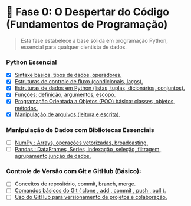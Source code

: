 # 🌱 Fase 0: O Despertar do Código (Fundamentos de Programação)

> Esta fase estabelece a base sólida em programação Python, essencial para qualquer cientista de dados.

### Python Essencial
- [x] [Sintaxe básica, tipos de dados, operadores.](python-essencial/basicos.ipynb)
- [x] [Estruturas de controle de fluxo (condicionais, laços).](python-essencial/est_fluxo.ipynb)
- [x] [Estruturas de dados em Python (listas, tuplas, dicionários, conjuntos).](python-essencial/est_dados.ipynb)
- [x] [Funções: definição, argumentos, escopo.](python-essencial/funcoes.ipynb)
- [x] [Programação Orientada a Objetos (POO) básica: classes, objetos, métodos.](python-essencial/poo.ipynb) 
- [x] [Manipulação de arquivos (leitura e escrita).](python-essencial/arquivos.ipynb)

### Manipulação de Dados com Bibliotecas Essenciais
- [ ] [NumPy : Arrays, operações vetorizadas, broadcasting.](manipulacao-dados/numpy.ipynb)
- [ ] [Pandas : DataFrames, Series, indexação, seleção, filtragem, agrupamento,junção de dados.](manipulacao-dados/pandas.ipynb)

### Controle de Versão com Git e GitHub (Básico):
- [ ] Conceitos de repositório, commit, branch, merge.
- [ ] [Comandos básicos do Git ( clone , add , commit , push , pull ).](git-github/git.ipynb)
- [ ] [Uso do GitHub para versionamento de projetos e colaboração.](git-github/github.ipynb)
